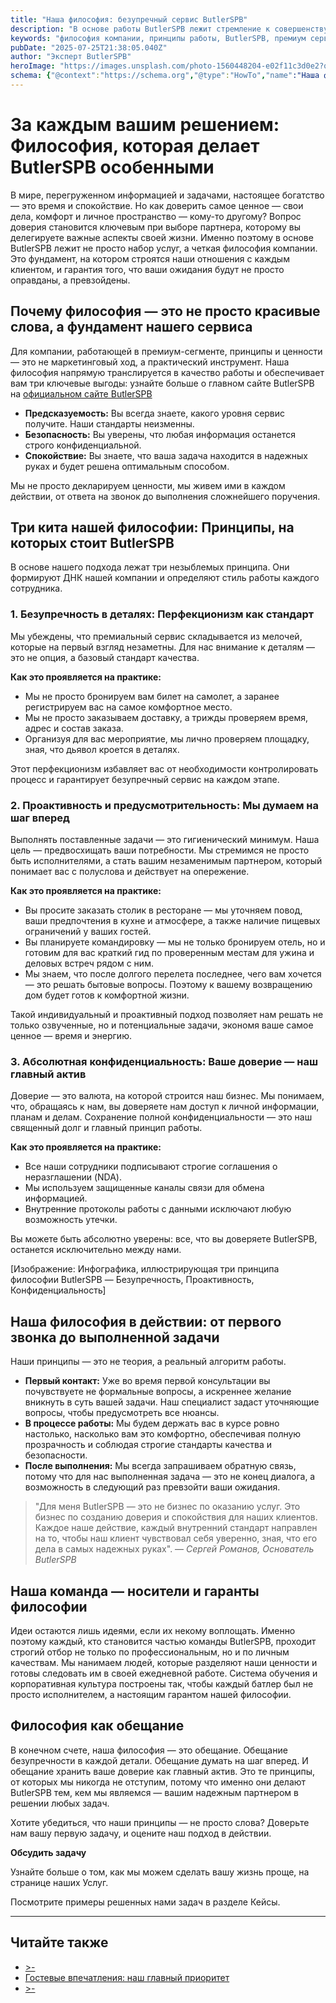 ```yaml
---
title: "Наша философия: безупречный сервис ButlerSPB"
description: "В основе работы ButlerSPB лежит стремление к совершенству. Мы верим, что истинный сервис кроется в деталях, индивидуальном подходе и предвосхищении желаний."
keywords: "философия компании, принципы работы, ButlerSPB, премиум сервис, качество, клиентоориентированность, миссия"
pubDate: "2025-07-25T21:38:05.040Z"
author: "Эксперт ButlerSPB"
heroImage: "https://images.unsplash.com/photo-1560448204-e02f11c3d0e2?q=80&w=2070&auto=format&fit=crop"
schema: {"@context":"https://schema.org","@type":"HowTo","name":"Наша философия: безупречный сервис ButlerSPB","description":"В основе работы ButlerSPB лежит стремление к совершенству. Мы верим, что истинный сервис кроется в деталях, индивидуальном подходе и предвосхищении желаний.","image":{"@type":"ImageObject","url":"https://images.unsplash.com/photo-1560448204-e02f11c3d0e2?q=80&w=2070&auto=format&fit=crop"},"aggregateRating":{"@type":"AggregateRating","ratingValue":"4.9","reviewCount":717,"bestRating":"5","worstRating":"1"},"publisher":{"@type":"Organization","name":"Блог ButlerSPB","logo":{"@type":"ImageObject","url":"https://butlerspb-blog.netlify.app/favicon.ico"}},"mainEntityOfPage":{"@type":"WebPage","@id":"https://butlerspb-blog.netlify.app/blog/nasha-filosofiya/"}}
---
```

# За каждым вашим решением: Философия, которая делает ButlerSPB особенными

В мире, перегруженном информацией и задачами, настоящее богатство — это время и спокойствие. Но как доверить самое ценное — свои дела, комфорт и личное пространство — кому-то другому? Вопрос доверия становится ключевым при выборе партнера, которому вы делегируете важные аспекты своей жизни. Именно поэтому в основе ButlerSPB лежит не просто набор услуг, а четкая философия компании. Это фундамент, на котором строятся наши отношения с каждым клиентом, и гарантия того, что ваши ожидания будут не просто оправданы, а превзойдены.

## Почему философия — это не просто красивые слова, а фундамент нашего сервиса

Для компании, работающей в премиум-сегменте, принципы и ценности — это не маркетинговый ход, а практический инструмент. Наша философия напрямую транслируется в качество работы и обеспечивает вам три ключевые выгоды: узнайте больше о главном сайте ButlerSPB на <a href="https://butlerspb.ru" target="_blank" rel="nofollow">официальном сайте ButlerSPB</a>

*   **Предсказуемость:** Вы всегда знаете, какого уровня сервис получите. Наши стандарты неизменны.
*   **Безопасность:** Вы уверены, что любая информация останется строго конфиденциальной.
*   **Спокойствие:** Вы знаете, что ваша задача находится в надежных руках и будет решена оптимальным способом.

Мы не просто декларируем ценности, мы живем ими в каждом действии, от ответа на звонок до выполнения сложнейшего поручения.

## Три кита нашей философии: Принципы, на которых стоит ButlerSPB

В основе нашего подхода лежат три незыблемых принципа. Они формируют ДНК нашей компании и определяют стиль работы каждого сотрудника.

### 1. Безупречность в деталях: Перфекционизм как стандарт

Мы убеждены, что премиальный сервис складывается из мелочей, которые на первый взгляд незаметны. Для нас внимание к деталям — это не опция, а базовый стандарт качества.

**Как это проявляется на практике:**
*   Мы не просто бронируем вам билет на самолет, а заранее регистрируем вас на самое комфортное место.
*   Мы не просто заказываем доставку, а трижды проверяем время, адрес и состав заказа.
*   Организуя для вас мероприятие, мы лично проверяем площадку, зная, что дьявол кроется в деталях.

Этот перфекционизм избавляет вас от необходимости контролировать процесс и гарантирует безупречный сервис на каждом этапе.

### 2. Проактивность и предусмотрительность: Мы думаем на шаг вперед

Выполнять поставленные задачи — это гигиенический минимум. Наша цель — предвосхищать ваши потребности. Мы стремимся не просто быть исполнителями, а стать вашим незаменимым партнером, который понимает вас с полуслова и действует на опережение.

**Как это проявляется на практике:**
*   Вы просите заказать столик в ресторане — мы уточняем повод, ваши предпочтения в кухне и атмосфере, а также наличие пищевых ограничений у ваших гостей.
*   Вы планируете командировку — мы не только бронируем отель, но и готовим для вас краткий гид по проверенным местам для ужина и деловых встреч рядом с ним.
*   Мы знаем, что после долгого перелета последнее, чего вам хочется — это решать бытовые вопросы. Поэтому к вашему возвращению дом будет готов к комфортной жизни.

Такой индивидуальный и проактивный подход позволяет нам решать не только озвученные, но и потенциальные задачи, экономя ваше самое ценное — время и энергию.

### 3. Абсолютная конфиденциальность: Ваше доверие — наш главный актив

Доверие — это валюта, на которой строится наш бизнес. Мы понимаем, что, обращаясь к нам, вы доверяете нам доступ к личной информации, планам и делам. Сохранение полной конфиденциальности — это наш священный долг и главный принцип работы.

**Как это проявляется на практике:**
*   Все наши сотрудники подписывают строгие соглашения о неразглашении (NDA).
*   Мы используем защищенные каналы связи для обмена информацией.
*   Внутренние протоколы работы с данными исключают любую возможность утечки.

Вы можете быть абсолютно уверены: все, что вы доверяете ButlerSPB, останется исключительно между нами.

[Изображение: Инфографика, иллюстрирующая три принципа философии ButlerSPB — Безупречность, Проактивность, Конфиденциальность]

## Наша философия в действии: от первого звонка до выполненной задачи

Наши принципы — это не теория, а реальный алгоритм работы.
*   **Первый контакт:** Уже во время первой консультации вы почувствуете не формальные вопросы, а искреннее желание вникнуть в суть вашей задачи. Наш специалист задаст уточняющие вопросы, чтобы предусмотреть все нюансы.
*   **В процессе работы:** Мы будем держать вас в курсе ровно настолько, насколько вам это комфортно, обеспечивая полную прозрачность и соблюдая строгие стандарты качества и безопасности.
*   **После выполнения:** Мы всегда запрашиваем обратную связь, потому что для нас выполненная задача — это не конец диалога, а возможность в следующий раз превзойти ваши ожидания.

> "Для меня ButlerSPB — это не бизнес по оказанию услуг. Это бизнес по созданию доверия и спокойствия для наших клиентов. Каждое наше действие, каждый внутренний стандарт направлен на то, чтобы наш клиент чувствовал себя уверенно, зная, что его дела в самых надежных руках".
> — *Сергей Романов, Основатель ButlerSPB*

## Наша команда — носители и гаранты философии

Идеи остаются лишь идеями, если их некому воплощать. Именно поэтому каждый, кто становится частью команды ButlerSPB, проходит строгий отбор не только по профессиональным, но и по личным качествам. Мы нанимаем людей, которые разделяют наши ценности и готовы следовать им в своей ежедневной работе. Система обучения и корпоративная культура построены так, чтобы каждый батлер был не просто исполнителем, а настоящим гарантом нашей философии.

## Философия как обещание

В конечном счете, наша философия — это обещание. Обещание безупречности в каждой детали. Обещание думать на шаг вперед. И обещание хранить ваше доверие как главный актив. Это те принципы, от которых мы никогда не отступим, потому что именно они делают ButlerSPB тем, кем мы являемся — вашим надежным партнером в решении любых задач.

Хотите убедиться, что наши принципы — не просто слова? Доверьте нам вашу первую задачу, и оцените наш подход в действии.

**Обсудить задачу**

Узнайте больше о том, как мы можем сделать вашу жизнь проще, на странице наших Услуг.

Посмотрите примеры решенных нами задач в разделе Кейсы.

---

## Читайте также

*   [>-](/blog/kak-prevratit-negativnyy-otzyv-v-preimuschestvo-instrukciya-po-otrabotke/)
*   [Гостевые впечатления: наш главный приоритет](/blog/gostevye-vpechatleniya/)
*   [>-](/blog/agentstvo-nedvizhimosti-arenda-kvartir-v-sankt-peterburge/)

